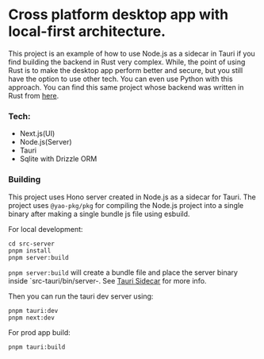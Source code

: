# Cross platform desktop app with local-first architecture.

This project is an example of how to use Node.js as a sidecar in Tauri if you find building the backend in Rust very complex. While, the point of using Rust is to make the desktop app perform better and secure, but you still have the option to use other tech. You can even use Python with this approach. You can find this same project whose backend was written in Rust from [here](https://github.com/codeforreal1/Local-First-Desktop-App-Rust).

### Tech:

- Next.js(UI)
- Node.js(Server)
- Tauri
- Sqlite with Drizzle ORM

### Building

This project uses Hono server created in Node.js as a sidecar for Tauri. The project uses `@yao-pkg/pkg` for compiling the Node.js project into a single binary after making a single bundle js file using esbuild.

For local development:

```
cd src-server
pnpm install
pnpm server:build
```

`pnpm server:build` will create a bundle file and place the server binary inside `src-tauri/bin/server-<platform-architecture>. See [Tauri Sidecar](https://tauri.app/v1/guides/building/sidecar/) for more info.

Then you can run the tauri dev server using:

```
pnpm tauri:dev
pnpm next:dev
```

For prod app build:

```
pnpm tauri:build
```
